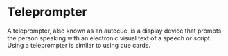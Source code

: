 # Teleprompter
A teleprompter, also known as an autocue, is a display device that prompts the person speaking with an electronic visual text of a speech or script. Using a teleprompter is similar to using cue cards.
